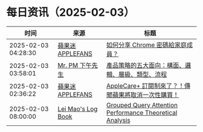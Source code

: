 ﻿# 每日资讯（2025-02-03）

|时间|来源|标题|
|---|---|---|
|2025-02-03 04:28:30|[蘋果迷 APPLEFANS](https://applefans.today/feed/)|[如何分享 Chrome 密碼給家庭成員？](https://applefans.today/2025-02-how-to-share-password-to-family/)|
|2025-02-03 03:58:01|[Mr. PM 下午先生](http://feeds.feedburner.com/pmmustknow)|[產品策略的五大面向：構面、邏輯、層級、類型、流程](https://mrpm.cc/1754/)|
|2025-02-03 02:36:22|[蘋果迷 APPLEFANS](https://applefans.today/feed/)|[AppleCare+ 訂閱制來了？！傳聞蘋果將取消一次性購買！](https://applefans.today/2025-02-apple-maybe-will-change-applecare-plus-policy/)|
|2025-02-03 08:00:00|[Lei Mao's Log Book](https://leimao.github.io/atom.xml)|[Grouped Query Attention Performance Theoretical Analysis](https://leimao.github.io/blog/Grouped-Query-Attention-Performance-Theoretical-Analysis/)|

